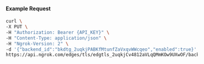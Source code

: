 <!-- Code generated for API Clients. DO NOT EDIT. -->

#### Example Request

```bash
curl \
-X PUT \
-H "Authorization: Bearer {API_KEY}" \
-H "Content-Type: application/json" \
-H "Ngrok-Version: 2" \
-d '{"backend_id":"bkdtg_2uqkjPABKfMtunfZaVxqvWWcqeo","enabled":true}' \
https://api.ngrok.com/edges/tls/edgtls_2uqkjCv4812aVLqQMmKOw9UXwOF/backend
```
